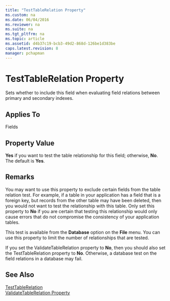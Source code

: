 ```yaml
---
title: "TestTableRelation Property"
ms.custom: na
ms.date: 06/04/2016
ms.reviewer: na
ms.suite: na
ms.tgt_pltfrm: na
ms.topic: article
ms.assetid: d4b37c19-bcb3-49d2-868d-126be1d383be
caps.latest.revision: 8
manager: pchapman
---
```

# TestTableRelation Property
Sets whether to include this field when evaluating field relations between primary and secondary indexes.  
  
## Applies To  
 Fields  
  
## Property Value  
 **Yes** if you want to test the table relationship for this field; otherwise, **No**. The default is **Yes**.  
  
## Remarks  
 You may want to use this property to exclude certain fields from the table relation test. For example, if a table in your application has a field that is a foreign key, but records from the other table may have been deleted, then you would not want to test the relationship with this table. Only set this property to **No** if you are certain that testing this relationship would only cause errors that do not compromise the consistency of your application tables.  
  
 This test is available from the **Database** option on the **File** menu. You can use this property to limit the number of relationships that are tested.  
  
 If you set the ValidateTableRelation property to **No**, then you should also set the TestTableRelation property to **No**. Otherwise, a database test on the field relations in a database may fail.  
  
## See Also  
 [TestTableRelation](../dynamics-nav/TestTableRelation-Property.md)   
 [ValidateTableRelation Property](../dynamics-nav/ValidateTableRelation-Property.md)